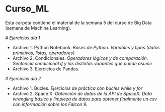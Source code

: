 # Curso_ML
Esta carpeta contiene el material de la semana 5 del curso de Big Data (semana de Machine Learning).

_# Ejercicios día 1_
- Archivo 1. Python Notebook.
  *Bases de Python. Variables y tipos (datos primitivos, listas, operadores)*
- Archivo 2. Condicionales.
  *Operadores lógicos y de comparación. Sentencia condicional if y las distintas variantes que puede asumir*
- Archivo 3. Ejercicios de Pandas.

_# Ejercicios día 2_

- Archivo 1. Bucles.
  *Ejercicios de práctica con bucles while y for*
- Archivo 2. Space X.
  *Obtención de datos de la API de SpaceX. Data wrangling básico y limpieza de datos para obtener finalmente un csv con información sobre los Falcon 9.*
